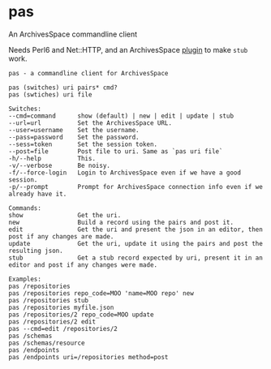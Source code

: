 # pas
An ArchivesSpace commandline client

Needs Perl6 and Net::HTTP, and an ArchivesSpace [plugin](https://github.com/jambun/pas_endpoints) to make `stub` work.


    pas - a commandline client for ArchivesSpace

    pas (switches) uri pairs* cmd?
    pas (swtiches) uri file

    Switches:
    --cmd=command      show (default) | new | edit | update | stub
    --url=url          Set the ArchivesSpace URL.
    --user=username    Set the username.
    --pass=password    Set the password.
    --sess=token       Set the session token.
    --post=file        Post file to uri. Same as `pas uri file`
    -h/--help          This.
    -v/--verbose       Be noisy.
    -f/--force-login   Login to ArchivesSpace even if we have a good session.
    -p/--prompt        Prompt for ArchivesSpace connection info even if we already have it.

    Commands:
    show               Get the uri.
    new                Build a record using the pairs and post it.
    edit               Get the uri and present the json in an editor, then post if any changes are made.
    update             Get the uri, update it using the pairs and post the resulting json.
    stub               Get a stub record expected by uri, present it in an editor and post if any changes were made.

    Examples:
    pas /repositories
    pas /repositories repo_code=MOO 'name=MOO repo' new
    pas /repositories stub
    pas /repositories myfile.json
    pas /repositories/2 repo_code=MOO update
    pas /repositories/2 edit
    pas --cmd=edit /repositories/2
    pas /schemas
    pas /schemas/resource
    pas /endpoints
    pas /endpoints uri=/repositories method=post
